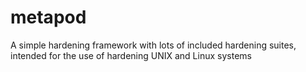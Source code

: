 # metapod
A simple hardening framework with lots of included hardening suites, intended for the use of hardening UNIX and Linux systems
